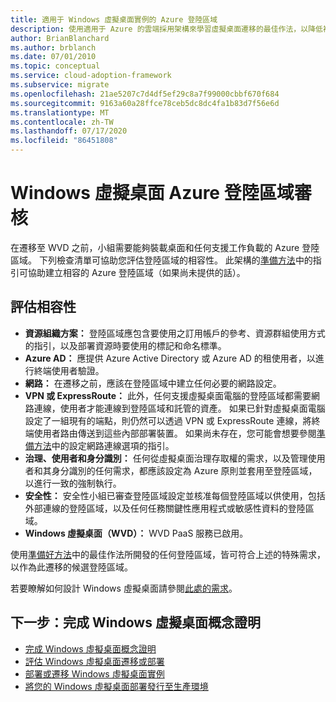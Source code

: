 ```yaml
---
title: 適用于 Windows 虛擬桌面實例的 Azure 登陸區域
description: 使用適用于 Azure 的雲端採用架構來學習虛擬桌面遷移的最佳作法，以降低複雜度並將遷移程式標準化。
author: BrianBlanchard
ms.author: brblanch
ms.date: 07/01/2010
ms.topic: conceptual
ms.service: cloud-adoption-framework
ms.subservice: migrate
ms.openlocfilehash: 21ae5207c7d4df5ef29c8a7f99000cbbf670f684
ms.sourcegitcommit: 9163a60a28ffce78ceb5dc8dc4fa1b83d7f56e6d
ms.translationtype: MT
ms.contentlocale: zh-TW
ms.lasthandoff: 07/17/2020
ms.locfileid: "86451808"
---
```

# <a name="windows-virtual-desktop-azure-landing-zone-review"></a>Windows 虛擬桌面 Azure 登陸區域審核

在遷移至 WVD 之前，小組需要能夠裝載桌面和任何支援工作負載的 Azure 登陸區域。 下列檢查清單可協助您評估登陸區域的相容性。 此架構的[準備方法](../../ready/index.md)中的指引可協助建立相容的 Azure 登陸區域（如果尚未提供的話）。

## <a name="evaluate-compatibility"></a>評估相容性

- **資源組織方案：** 登陸區域應包含要使用之訂用帳戶的參考、資源群組使用方式的指引，以及部署資源時要使用的標記和命名標準。
- **Azure AD：** 應提供 Azure Active Directory 或 Azure AD 的租使用者，以進行終端使用者驗證。
- **網路：** 在遷移之前，應該在登陸區域中建立任何必要的網路設定。
- **VPN 或 ExpressRoute：** 此外，任何支援虛擬桌面電腦的登陸區域都需要網路連線，使用者才能連線到登陸區域和託管的資產。 如果已針對虛擬桌面電腦設定了一組現有的端點，則仍然可以透過 VPN 或 ExpressRoute 連線，將終端使用者路由傳送到這些內部部署裝置。 如果尚未存在，您可能會想要參閱[準備方法](../../ready/index.md)中的設定網路連線選項的指引。
- **治理、使用者和身分識別：** 任何從虛擬桌面治理存取權的需求，以及管理使用者和其身分識別的任何需求，都應該設定為 Azure 原則並套用至登陸區域，以進行一致的強制執行。
- **安全性：** 安全性小組已審查登陸區域設定並核准每個登陸區域以供使用，包括外部連線的登陸區域，以及任何任務關鍵性應用程式或敏感性資料的登陸區域。
- **Windows 虛擬桌面（WVD）：** WVD PaaS 服務已啟用。 <!-- TODO: Add link to enable the service. -->

使用[準備好方法](../../ready/index.md)中的最佳作法所開發的任何登陸區域，皆可符合上述的特殊需求，以作為此遷移的候選登陸區域。

若要瞭解如何設計 Windows 虛擬桌面請參閱[此處的需求](https://docs.microsoft.com/azure/virtual-desktop/overview#requirements)。

## <a name="next-step-complete-a-windows-virtual-desktop-proof-of-concept"></a>下一步：完成 Windows 虛擬桌面概念證明

- [完成 Windows 虛擬桌面概念證明](./proof-of-concept.md)
- [評估 Windows 虛擬桌面遷移或部署](./migrate-assess.md)
- [部署或遷移 Windows 虛擬桌面實例](./migrate-deploy.md)
- [將您的 Windows 虛擬桌面部署發行至生產環境](./migrate-release.md)
